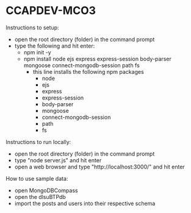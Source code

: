 # CCAPDEV-MCO3
Instructions to setup:
- open the root directory (folder) in the command prompt
- type the following and hit enter:
  - npm init -y
  - npm install node ejs express express-session body-parser mongoose  connect-mongodb-session path fs
    - this line installs the following npm packages 
        - node
        - ejs 
        - express  
        - express-session  
        - body-parser  
        - mongoose
        - connect-mongodb-session
        - path
        - fs
        
Instructions to run locally:
- open the root directory (folder) in the command prompt
- type "node server.js" and hit enter
- open a web browser and type "http://localhost:3000/" and hit enter

How to use sample data:
- open MongoDBCompass
- open the dlsuBTPdb
- import the posts and users into their respective schema 
